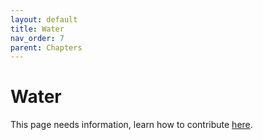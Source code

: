 ```yaml
---
layout: default
title: Water
nav_order: 7
parent: Chapters
---
```


# Water

This page needs information, learn how to contribute [here](https://open-permaculture.com/CONTRIBUTING.html).